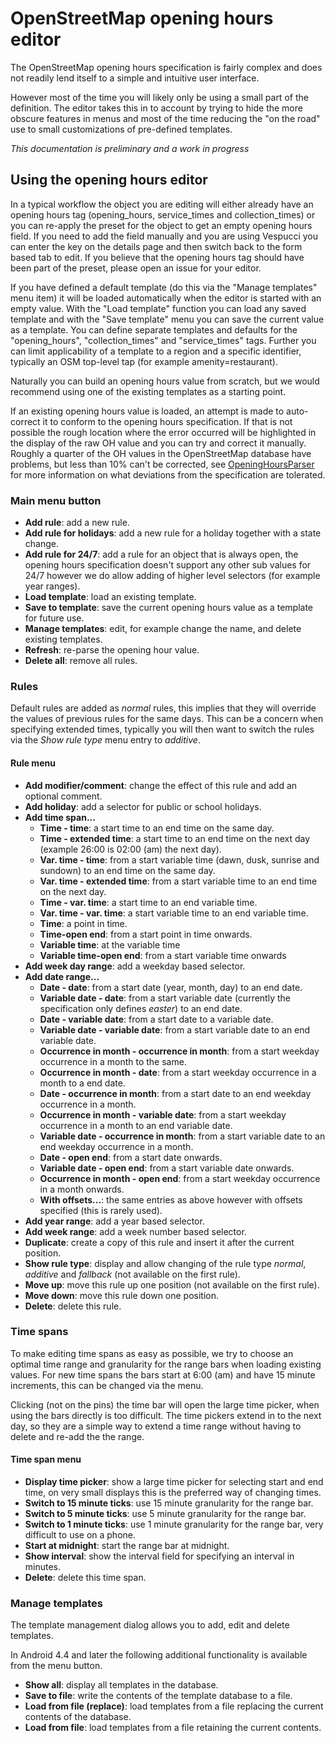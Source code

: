 # OpenStreetMap opening hours editor

The OpenStreetMap opening hours specification is fairly complex and does not readily lend itself to a simple and intuitive user interface.

However most of the time you will likely only be using a small part of the definition. The editor takes this in to account by trying to hide the more obscure features in menus and most of the time reducing the "on the road" use to small customizations of pre-defined templates.

_This documentation is preliminary and a work in progress_

## Using the opening hours editor

In a typical workflow the object you are editing will either already have an opening hours tag (opening_hours, service_times and collection_times) or you can re-apply the preset for the object to get an empty opening hours field. If you need to add the field manually and you are using Vespucci you can enter the key on the details page and then switch back to the form based tab to edit. If you believe that the opening hours tag should have been part of the preset, please open an issue for your editor.

If you have defined a default template (do this via the "Manage templates" menu item) it will be loaded automatically when the editor is started with an empty value. With the "Load template" function you can load any saved template and with the "Save template" menu you can save the current value as a template. You can define separate templates and defaults for the "opening_hours", "collection_times" and "service_times" tags. Further you can limit applicability of a template to a region and a specific identifier, typically an OSM top-level tap (for example amenity=restaurant). 

Naturally you can build an opening hours value from scratch, but we would recommend using one of the existing templates as a starting point.

If an existing opening hours value is loaded, an attempt is made to auto-correct it to conform to the opening hours specification. If that is not possible the rough location where the error occurred will be highlighted in the display of the raw OH value and you can try and correct it manually. Roughly a quarter of the OH values in the OpenStreetMap database have problems, but less than 10% can't be corrected, see [OpeningHoursParser](https://github.com/simonpoole/OpeningHoursParser) for more information on what deviations from the specification are tolerated.

### Main menu button

* __Add rule__: add a new rule.
* __Add rule for holidays__: add a new rule for a holiday together with a state change.
* __Add rule for 24/7__: add a rule for an object that is always open, the opening hours specification doesn't support any other sub values for 24/7 however we do allow adding of higher level selectors (for example year ranges).
* __Load template__: load an existing template.
* __Save to template__: save the current opening hours value as a template for future use.
* __Manage templates__: edit, for example change the name, and delete existing templates.
* __Refresh__: re-parse the opening hour value.
* __Delete all__: remove all rules.

### Rules

Default rules are added as _normal_ rules, this implies that they will override the values of previous rules for the same days. This can be a concern when specifying extended times, typically you will then want to switch the rules via the _Show rule type_ menu entry to _additive_.

#### Rule menu

* __Add modifier/comment__: change the effect of this rule and add an optional comment.
* __Add holiday__: add a selector for public or school holidays.
* __Add time span...__
    * __Time - time__: a start time to an end time on the same day.
    * __Time - extended time__: a start time to an end time on the next day (example 26:00 is 02:00 (am) the next day).
    * __Var. time - time__: from a start variable time (dawn, dusk, sunrise and sundown) to an end time on the same day.
    * __Var. time - extended time__: from a start variable time to an end time on the next day.
    * __Time - var. time__: a start time to an end variable time.
    * __Var. time - var. time__: a start variable time to an end variable time.
    * __Time__: a point in time.
    * __Time-open end__: from a start point in time onwards.
    * __Variable time__: at the variable time
    * __Variable time-open end__: from a start variable time onwards
* __Add week day range__: add a weekday based selector.
* __Add date range...__
    * __Date - date__: from a start date (year, month, day) to an end date.
    * __Variable date - date__: from a start variable date (currently the specification only defines _easter_) to an end date.
    * __Date - variable date__: from a start date to a variable date.
    * __Variable date - variable date__: from a start variable date to an end variable date.
    * __Occurrence in month - occurrence in month__: from a start weekday occurrence in a month to the same.
    * __Occurrence in month - date__: from a start weekday occurrence in a month to a end date.
    * __Date - occurrence in month__: from a start date to an end weekday occurrence in a month.
    * __Occurrence in month - variable date__: from a start weekday occurrence in a month to an end variable date.
    * __Variable date - occurrence in month__: from a start variable date to an end weekday occurrence in a month.
    * __Date - open end__: from a start date onwards.
    * __Variable date - open end__: from a start variable date onwards.
    * __Occurrence in month - open end__: from a start weekday occurrence in a month onwards.
    * __With offsets...__: the same entries as above however with offsets specified (this is rarely used).
* __Add year range__: add a year based selector.
* __Add week range__: add a week number based selector.
* __Duplicate__: create a copy of this rule and insert it after the current position.
* __Show rule type__: display and allow changing of the rule type _normal_, _additive_ and _fallback_ (not available on the first rule).
* __Move up__: move this rule up one position (not available on the first rule).
* __Move down__: move this rule down one position.
* __Delete__: delete this rule.

### Time spans

To make editing time spans as easy as possible, we try to choose an optimal time range and granularity for the range bars when loading existing values. For new time spans the bars start at 6:00 (am) and have 15 minute increments, this can be changed via the menu.

Clicking (not on the pins) the time bar will open the large time picker, when using the bars directly is too difficult. The time pickers extend in to the next day, so they are a simple way to extend a time range without having to delete and re-add the the range.

#### Time span menu

* __Display time picker__: show a large time picker for selecting start and end time, on very small displays this is the preferred way of changing times.
* __Switch to 15 minute ticks__: use 15 minute granularity for the range bar.
* __Switch to 5 minute ticks__: use 5 minute granularity for the range bar.
* __Switch to 1 minute ticks__: use 1 minute granularity for the range bar, very difficult to use on a phone.
* __Start at midnight__: start the range bar at midnight.
* __Show interval__: show the interval field for specifying an interval in minutes.
* __Delete__: delete this time span.

### Manage templates

The template management dialog allows you to add, edit and delete templates.

In Android 4.4 and later the following additional functionality is available from the menu button. 

* __Show all__: display all templates in the database.
* __Save to file__: write the contents of the template database to a file.
* __Load from file (replace)__: load templates from a file replacing the current contents of the database.
* __Load from file__: load templates from a file retaining the current contents.
